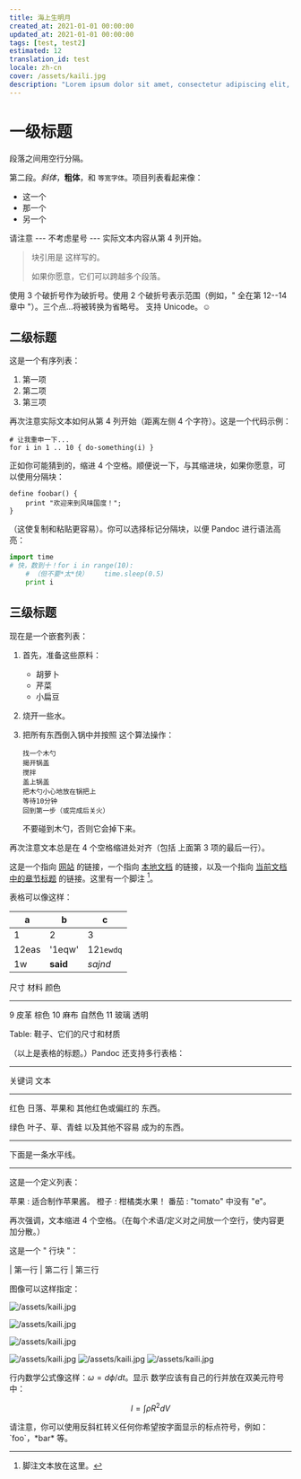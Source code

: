 ```yaml
---
title: 海上生明月
created_at: 2021-01-01 00:00:00
updated_at: 2021-01-01 00:00:00
tags: [test, test2]
estimated: 12
translation_id: test
locale: zh-cn
cover: /assets/kaili.jpg
description: "Lorem ipsum dolor sit amet, consectetur adipiscing elit, sed do eiusmod tempor incididunt ut labore et dolore magna aliqua. Ut enim ad minim veniam, quis nostrud exercitation ullamco laboris nisi ut aliquip ex ea commodo consequat. Duis aute irure dolor in reprehenderit in voluptate velit esse cillum dolore eu fugiat nulla pariatur. Excepteur sint occaecat cupidatat non proident, sunt in culpa qui officia deserunt mollit anim id est laborum."
---
```



一级标题
============

段落之间用空行分隔。

第二段。*斜体*，**粗体**，和 `等宽字体`。项目列表看起来像：

  * 这一个
  * 那一个
  * 另一个

请注意 --- 不考虑星号 --- 实际文本内容从第 4 列开始。

> 块引用是
> 这样写的。
>
> 如果你愿意，它们可以跨越多个段落。

使用 3 个破折号作为破折号。使用 2 个破折号表示范围（例如，" 全在第 12--14 章中 "）。三个点...将被转换为省略号。
支持 Unicode。☺

二级标题
------------

这是一个有序列表：

 1. 第一项
 2. 第二项
 3. 第三项

再次注意实际文本如何从第 4 列开始（距离左侧 4 个字符）。这是一个代码示例：

    # 让我重申一下...
    for i in 1 .. 10 { do-something(i) }

正如你可能猜到的，缩进 4 个空格。顺便说一下，与其缩进块，如果你愿意，可以使用分隔块：

~~~
define foobar() {
    print "欢迎来到风味国度！";
}
~~~

（这使复制和粘贴更容易）。你可以选择标记分隔块，以便 Pandoc 进行语法高亮：

~~~python
import time
# 快，数到十！for i in range(10):
    # （但不要*太*快）    time.sleep(0.5)
    print i
~~~

## 三级标题 ###

现在是一个嵌套列表：

 1. 首先，准备这些原料：

      * 胡萝卜
      * 芹菜
      * 小扁豆

 2. 烧开一些水。

 3. 把所有东西倒入锅中并按照
    这个算法操作：

        找一个木勺
        揭开锅盖
        搅拌
        盖上锅盖
        把木勺小心地放在锅把上
        等待10分钟
        回到第一步（或完成后关火）

    不要碰到木勺，否则它会掉下来。

再次注意文本总是在 4 个空格缩进处对齐（包括
上面第 3 项的最后一行）。

这是一个指向 [网站](http://foo.bar) 的链接，一个指向 [本地文档](local-doc.html) 的链接，以及一个指向 [当前文档中的章节标题](#an-h2-header) 的链接。这里有一个脚注 [^1]。

表格可以像这样：

| a     | b        | c         |
| ----- | -------- | --------- |
| 1     | 2        | 3         |
| 12eas | '1eqw'   | 12`1ewdq` |
| 1w    | **said** | *sajnd*   |

尺寸 材料 颜色
---- ------------ ------------
9 皮革 棕色
10 麻布 自然色
11 玻璃 透明

Table: 鞋子、它们的尺寸和材质

（以上是表格的标题。）Pandoc 还支持多行表格：

-------- -----------------------
关键词 文本
-------- -----------------------
红色 日落、苹果和
          其他红色或偏红的
          东西。

绿色 叶子、草、青蛙
          以及其他不容易
          成为的东西。
-------- -----------------------

下面是一条水平线。

***

这是一个定义列表：

苹果
  : 适合制作苹果酱。
橙子
  : 柑橘类水果！
番茄
  : "tomato" 中没有 "e"。

再次强调，文本缩进 4 个空格。（在每个术语/定义对之间放一个空行，使内容更加分散。）

这是一个 " 行块 "：

| 第一行
| 第二行
| 第三行

图像可以这样指定：

![/assets/kaili.jpg](/assets/kaili.jpg "一个示例图片")

![/assets/kaili.jpg](/assets/kaili.jpg "一个示例图片")

![/assets/kaili.jpg](/assets/kaili.jpg "一个示例图片")

![/assets/kaili.jpg](/assets/kaili.jpg "一个示例图片")
![/assets/kaili.jpg](/assets/kaili.jpg "一个示例图片")
![/assets/kaili.jpg](/assets/kaili.jpg "一个示例图片")

行内数学公式像这样：$\omega = d\phi / dt$。显示
数学应该有自己的行并放在双美元符号中：

$$
I = \int \rho R^{2} dV
$$

请注意，你可以使用反斜杠转义任何你希望按字面显示的标点符号，例如：\`foo\`，\*bar\* 等。

[^1]: 脚注文本放在这里。

